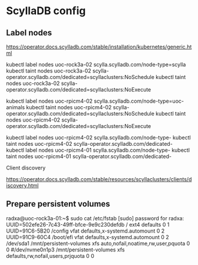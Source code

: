 # ScyllaDB config

## Label nodes

https://operator.docs.scylladb.com/stable/installation/kubernetes/generic.html

kubectl label nodes uoc-rock3a-02 scylla.scylladb.com/node-type=scylla
kubectl taint nodes uoc-rock3a-02 scylla-operator.scylladb.com/dedicated=scyllaclusters:NoSchedule
kubectl taint nodes uoc-rock3a-02 scylla-operator.scylladb.com/dedicated=scyllaclusters:NoExecute

kubectl label nodes uoc-rpicm4-02 scylla.scylladb.com/node-type=uoc-animals
kubectl taint nodes uoc-rpicm4-02 scylla-operator.scylladb.com/dedicated=scyllaclusters:NoSchedule
kubectl taint nodes uoc-rpicm4-02 scylla-operator.scylladb.com/dedicated=scyllaclusters:NoExecute

kubectl label nodes uoc-rpicm4-02 scylla.scylladb.com/node-type-
kubectl taint nodes uoc-rpicm4-02 scylla-operator.scylladb.com/dedicated-
kubectl label nodes uoc-rpicm4-01 scylla.scylladb.com/node-type-
kubectl taint nodes uoc-rpicm4-01 scylla-operator.scylladb.com/dedicated-


Client discovery

https://operator.docs.scylladb.com/stable/resources/scyllaclusters/clients/discovery.html


## Prepare persistent volumes


radxa@uoc-rock3a-01:~$ sudo cat /etc/fstab
[sudo] password for radxa: 
UUID=502efe26-7c43-49ff-bfce-9e9c230defdb	/	ext4	defaults	0	1
UUID=91C6-5B20	/config	vfat	defaults,x-systemd.automount	0	2
UUID=91C9-60C4	/boot/efi	vfat	defaults,x-systemd.automount	0	2
/dev/sda1 /mnt/persistent-volumes	xfs	auto,nofail,noatime,rw,user,pquota	0	0
#/dev/nvme0n1p3	/mnt/persistent-volumes	xfs	defaults,rw,nofail,users,prjquota	0	0
